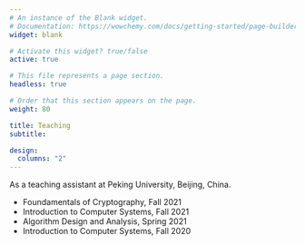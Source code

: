 ```yaml
---
# An instance of the Blank widget.
# Documentation: https://wowchemy.com/docs/getting-started/page-builder/
widget: blank

# Activate this widget? true/false
active: true

# This file represents a page section.
headless: true

# Order that this section appears on the page.
weight: 80

title: Teaching
subtitle:

design:
  columns: "2"
---
```


As a teaching assistant at Peking University, Beijing, China.

- Foundamentals of Cryptography, Fall 2021
- Introduction to Computer Systems, Fall 2021
- Algorithm Design and Analysis, Spring 2021
- Introduction to Computer Systems, Fall 2020
